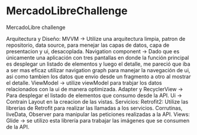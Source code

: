 # MercadoLibreChallenge
MercadoLibre challenge

Arquitectura y Diseño: 
MVVM -> Utilize una arquitectura limpia, patron de repositorio, data source, para menejar las capas de datos, capa de presentacion y ui, desacoplada. 
Navigation component -> Dado que es únicamente una aplicación con tres pantallas en donde la función principal es desplegar un listado de 
elementos y luego el detalle, me pareció que iba a ser mas eficaz utilizar navigation graph para manejar la navegación de ui, 
asi como tambien los datos que envio desde un fragmento a otro al mostrar el detalle. 
ViewModel -> utilize viewModel para trabjar los datos relacionados con la ui de manera optimizada.
Adapter y RecyclerView -> Para desplegar el listado de elementos que consumo desde la API.
Ui -> Contrain Layout en la creacion de las vistas.
Servicios: Retrofit2: Utilize las librerias de Retrofit para realizar las llamadas a los servicios. 
Corrutinas, liveData, Observer para manipular las peticiones realizadas a la API.
Views: Glide -> se utilizo esta librería para trabajar las imágenes que se consumen de la API.
